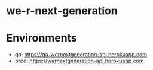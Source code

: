 # we-r-next-generation

# Environments
- qa: https://qa-wernextgeneration-api.herokuapp.com
- prod: https://wernextgeneration-api.herokuapp.com
